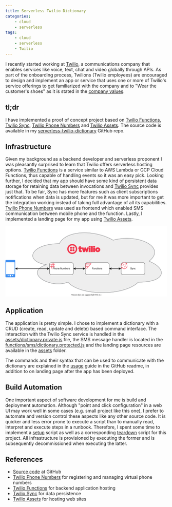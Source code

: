 ```yaml
---
title: Serverless Twilio Dictionary
categories: 
    - cloud
    - serverless
tags: 
    - cloud
    - serverless
    - Twilio
---
```


I recently started working at [Twilio](https://www.twilio.com), a communications company that enables services like voice, text, chat and video globally through APIs. As part of the onboarding process, Twilions (Twilio employees) are encouraged to design and implement an app or service that uses one or more of Twilio's service offerings to get familiarized with the company and to "Wear the customer's shoes" as it is stated in the [company values](https://www.twilio.com/company/values).

## tl;dr

I have implemented a proof of concept project based on [Twilio Functions](https://www.twilio.com/docs/runtime/functions), [Twilio Sync](https://www.twilio.com/sync), [Twilio Phone Numbers](https://www.twilio.com/phone-numbers) and [Twilio Assets](https://www.twilio.com/docs/runtime/assets). The source code is available in my [serverless-twilio-dictionary](https://github.com/matsev/serverless-twilio-dictionary) GitHub repo. 


## Infrastructure

Given my background as a backend developer and serverless proponent I was pleasantly surprised to learn that Twilio offers serverless hosting options. [Twilio Functions](https://www.twilio.com/docs/runtime/functions) is a service similar to AWS Lambda or GCP Cloud Functions, thus capable of handling events so it was an easy pick. Looking further, I decided that my app should have some kind of persistent data storage for retaining data between invocations and [Twilio Sync](https://www.twilio.com/sync) provides just that. To be fair, Sync has more features such as client subscriptions notifications when data is updated, but for me it was more important to get the integration working instead of taking full advantage of all its capabilities. [Twilio Phone Numbers](https://www.twilio.com/phone-numbers) was used as frontend which enabled SMS communication between mobile phone and the function. Lastly, I implemented a landing page for my app using [Twilio Assets](https://www.twilio.com/docs/runtime/assets).

![architecture](/assets/images/serverless-twilio-dictionary-architecture.svg)


## Application

The application is pretty simple. I chose to implement a dictionary with a CRUD (create, read, update and delete) based command interface. The interaction with the Twilio Sync service is handled in the [assets/dictionary.private.js](https://github.com/matsev/serverless-twilio-dictionary/blob/master/assets/dictionary.private.js) file, the SMS message handler is located in the [functions/sms/dictionary.protected.js](https://github.com/matsev/serverless-twilio-dictionary/blob/master/functions/sms/dictionary.protected.js) and the landing page resources are available in the [assets](https://github.com/matsev/serverless-twilio-dictionary/tree/master/assets) folder.

The commands and their syntax that can be used to communicate with the dictionary are explained in the [usage](https://github.com/matsev/serverless-twilio-dictionary#usage) guide in the GitHub readme, in addition to on landing page after the app has been deployed.


## Build Automation

One important aspect of software development for me is build and deployment automation. Although "point and click configuration" in a web UI may work well in some cases (e.g. small project like this one), I prefer to automate and version control these aspects like any other source code. It is quicker and less error prone to execute a script than to manually read, interpret and execute steps in a runbook. Therefore, I spent some time to implement a [setup](https://github.com/matsev/serverless-twilio-dictionary/blob/master/scripts/setup.sh) script as well as a corresponding [teardown](https://github.com/matsev/serverless-twilio-dictionary/blob/master/scripts/teardown.sh) script for this project. All infrastructure is provisioned by executing the former and is subsequently decommissioned when executing the latter.


## References
- [Source code](https://github.com/matsev/serverless-twilio-dictionary) at GitHub
- [Twilio Phone Numbers](https://www.twilio.com/phone-numbers) for registering and managing virtual phone numbers
- [Twilio Functions](https://www.twilio.com/docs/runtime/functions) for backend application hosting 
- [Twilio Sync](https://www.twilio.com/sync) for data persistence 
- [Twilio Assets](https://www.twilio.com/docs/runtime/assets) for hosting web sites
